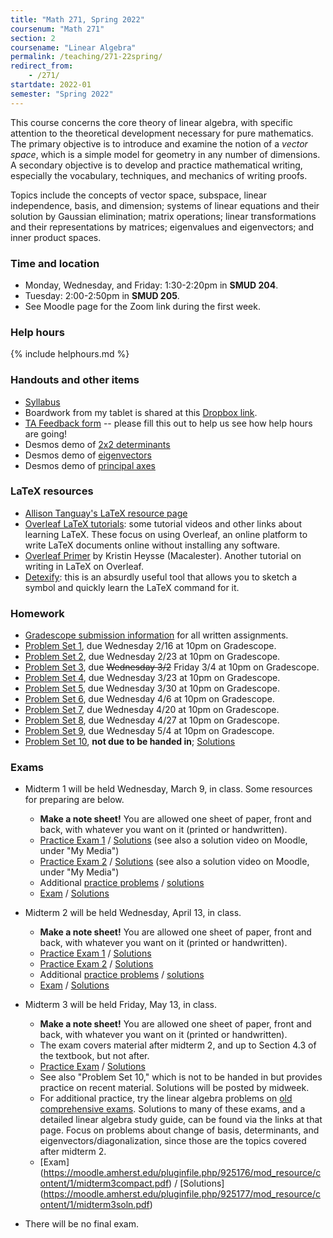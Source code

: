 ```yaml
---
title: "Math 271, Spring 2022"
coursenum: "Math 271"
section: 2
coursename: "Linear Algebra"
permalink: /teaching/271-22spring/
redirect_from:
    - /271/
startdate: 2022-01
semester: "Spring 2022"
---
```


This course concerns the core theory of linear algebra, with specific attention to the theoretical development necessary for pure mathematics. The primary objective is to introduce and examine the notion of a *vector space*, which is a simple model for geometry in any number of dimensions. A secondary objective is to develop and practice mathematical writing, especially the vocabulary, techniques, and mechanics of writing proofs.

Topics include the concepts of vector space, subspace, linear independence, basis, and dimension; systems of linear equations and their solution by Gaussian elimination; matrix operations; linear transformations and their representations by matrices; eigenvalues and eigenvectors; and inner product spaces. 

### Time and location
* Monday, Wednesday, and Friday: 1:30-2:20pm in **SMUD 204**.
* Tuesday: 2:00-2:50pm in **SMUD 205**.
* See Moodle page for the Zoom link during the first week.

### Help hours

{% include helphours.md %}
    

### Handouts and other items

*   [Syllabus](handouts/syllabus.pdf)
*   Boardwork from my tablet is shared at this [Dropbox link](https://www.dropbox.com/sh/jdroz3shx0drhyc/AABEzfYS6E_MwbbvHf2C9_iqa?dl=0).
*   [TA Feedback form](https://forms.gle/zm1uiL5P9EH9WnHn9) -- please fill this out to help us see how help hours are going!
*   Desmos demo of [2x2 determinants](https://www.desmos.com/calculator/rn4wj8uo5n)
*   Desmos demo of [eigenvectors](https://www.desmos.com/calculator/ylayakz8rk)
*   Desmos demo of [principal axes](https://www.desmos.com/calculator/imwzyf05ue)

### LaTeX resources

*   [Allison Tanguay's LaTeX resource page](https://www.amherst.edu/people/facstaff/atanguay/latex)
*   [Overleaf LaTeX tutorials](https://www.overleaf.com/learn/latex/Tutorials): some tutorial videos and other links about learning LaTeX. These focus on using Overleaf, an online platform to write LaTeX documents online without installing any software.
*   [Overleaf Primer](handouts/OverleafPrimer.pdf) by Kristin Heysse (Macalester). Another tutorial on writing in LaTeX on Overleaf.
*   [Detexify](http://detexify.kirelabs.org/classify.html): this is an absurdly useful tool that allows you to sketch a symbol and quickly learn the LaTeX command for it.

### Homework

* [Gradescope submission information](handouts/gsinfo.pdf) for all written assignments.
* [Problem Set 1](psets/pset1.pdf), due Wednesday 2/16 at 10pm on Gradescope.
* [Problem Set 2](psets/pset2.pdf), due Wednesday 2/23 at 10pm on Gradescope.
* [Problem Set 3](psets/pset3.pdf), due ~~Wednesday 3/2~~ Friday 3/4 at 10pm on Gradescope.
* [Problem Set 4](psets/pset4.pdf), due Wednesday 3/23 at 10pm on Gradescope.
* [Problem Set 5](psets/pset5.pdf), due Wednesday 3/30 at 10pm on Gradescope.
* [Problem Set 6](psets/pset6.pdf), due Wednesday 4/6 at 10pm on Gradescope.
* [Problem Set 7](psets/pset7.pdf), due Wednesday 4/20 at 10pm on Gradescope.
* [Problem Set 8](psets/pset8.pdf), due Wednesday 4/27 at 10pm on Gradescope.
* [Problem Set 9](psets/pset9.pdf), due Wednesday 5/4 at 10pm on Gradescope.
* [Problem Set 10](psets/pset10.pdf), **not due to be handed in**; [Solutions](https://moodle.amherst.edu/pluginfile.php/923171/mod_resource/content/1/pset10soln.pdf)
<!--psets-->

### Exams

* Midterm 1 will be held Wednesday, March 9, in class. Some resources for preparing are below.
    * **Make a note sheet!** You are allowed one sheet of paper, front and back, with whatever you want on it (printed or handwritten).
    * [Practice Exam 1](exams/midterm1-practice1.pdf) / [Solutions](exams/midterm1-practice1-soln.pdf) (see also a solution video on Moodle, under "My Media")
    * [Practice Exam 2](exams/midterm1-practice2.pdf) / [Solutions](exams/midterm1-practice2-soln.pdf) (see also a solution video on Moodle, under "My Media")
    * Additional [practice problems](exams/practiceProblems.pdf) / [solutions](exams/practiceProblemsSolns.pdf)
    * [Exam](https://moodle.amherst.edu/pluginfile.php/909985/mod_resource/content/1/midterm1compact.pdf) / [Solutions](https://moodle.amherst.edu/pluginfile.php/909982/mod_resource/content/1/midterm1-soln.pdf)
* Midterm 2 will be held Wednesday, April 13, in class.
    * **Make a note sheet!** You are allowed one sheet of paper, front and back, with whatever you want on it (printed or handwritten).
    * [Practice Exam 1](exams/midterm2practice1.pdf) / [Solutions](exams/midterm2practice1soln.pdf)
    * [Practice Exam 2](exams/midterm2practice2.pdf) / [Solutions](exams/midterm2practice2soln.pdf)
    * Additional [practice problems](exams/midterm2practiceProblems.pdf) / [solutions](exams/midterm2practiceProblemsSoln.pdf)
    * [Exam](https://moodle.amherst.edu/pluginfile.php/919509/mod_resource/content/1/midterm2compact.pdf) / [Solutions](https://moodle.amherst.edu/pluginfile.php/919508/mod_resource/content/1/midterm2soln.pdf)

* Midterm 3 will be held Friday, May 13, in class.
    * **Make a note sheet!** You are allowed one sheet of paper, front and back, with whatever you want on it (printed or handwritten).
    * The exam covers material after midterm 2, and up to Section 4.3 of the textbook, but not after.
    * [Practice Exam](exams/midterm3practice.pdf) / [Solutions](https://moodle.amherst.edu/pluginfile.php/923170/mod_resource/content/1/midterm3practicesoln.pdf)
    * See also "Problem Set 10," which is not to be handed in but provides practice on recent material. Solutions will be posted by midweek.
    * For additional practice, try the linear algebra problems on [old comprehensive exams](https://www.amherst.edu/academiclife/departments/mathematics-statistics/math-major/compexam/previous-comprehensive-exams). Solutions to many of these exams, and a detailed linear algebra study guide, can be found via the links at that page. Focus on problems about change of basis, determinants, and eigenvectors/diagonalization, since those are the topics covered after midterm 2.
    * [Exam] (https://moodle.amherst.edu/pluginfile.php/925176/mod_resource/content/1/midterm3compact.pdf) / [Solutions] (https://moodle.amherst.edu/pluginfile.php/925177/mod_resource/content/1/midterm3soln.pdf)


* There will be no final exam.
